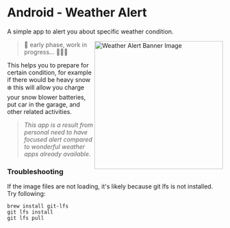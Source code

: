 # Android - Weather Alert
A simple app to alert you about specific weather condition.

<img width="300" align="right" src="https://github.com/user-attachments/assets/79dc8278-9e12-4325-a16d-0e2ab89b3e3a" alt="Weather Alert Banner Image">

> 🚧 early phase, work in progress... 👷🏽‍♂️

This helps you to prepare for certain condition, for example if there would be heavy snow ❄️ 
this will allow you charge your snow blower batteries, put car in the garage, and other related activities.

> _This app is a result from personal need to have focused alert compared to wonderful weather apps already available._


### Troubleshooting
If the image files are not loading, it's likely because git lfs is not installed. Try following:

```shell
brew install git-lfs
git lfs install
git lfs pull
```